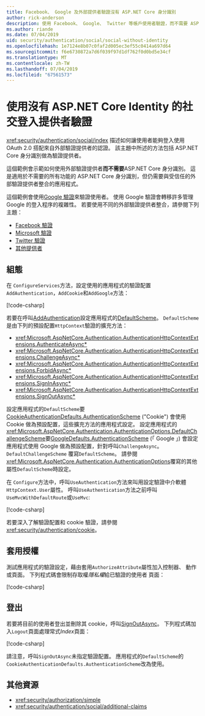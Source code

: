 ```yaml
---
title: Facebook、 Google 及外部提供者驗證沒有 ASP.NET Core 身分識別
author: rick-anderson
description: 使用 Facebook、 Google、 Twitter 等帳戶使用者驗證，而不需要 ASP.NET Core 身分識別的說明。
ms.author: riande
ms.date: 07/04/2019
uid: security/authentication/social/social-without-identity
ms.openlocfilehash: 1e7124e8b07c0faf2d005ec3ef55c0414a697d64
ms.sourcegitcommit: f6e6730872a7d6f039f97d1df762f0d0bd5e34cf
ms.translationtype: MT
ms.contentlocale: zh-TW
ms.lasthandoff: 07/04/2019
ms.locfileid: "67561573"
---
```

# <a name="use-social-sign-in-provider-authentication-without-aspnet-core-identity"></a>使用沒有 ASP.NET Core Identity 的社交登入提供者驗證

<xref:security/authentication/social/index> 描述如何讓使用者能夠登入使用 OAuth 2.0 搭配來自外部驗證提供者的認證。 該主題中所述的方法包括 ASP.NET Core 身分識別做為驗證提供者。

這個範例會示範如何使用外部驗證提供者**而不需要**ASP.NET Core 身分識別。 這是適用於不需要的所有功能的 ASP.NET Core 身分識別，但仍需要與受信任的外部驗證提供者整合的應用程式。

這個範例會使用[Google 驗證](xref:security/authentication/google-logins)來驗證使用者。 使用 Google 驗證會轉移許多管理 Google 的登入程序的複雜性。 若要使用不同的外部驗證提供者整合，請參閱下列主題：

* [Facebook 驗證](xref:security/authentication/facebook-logins)
* [Microsoft 驗證](xref:security/authentication/microsoft-logins)
* [Twitter 驗證](xref:security/authentication/twitter-logins)
* [其他提供者](xref:security/authentication/otherlogins)

## <a name="configuration"></a>組態

在 `ConfigureServices`方法，設定使用的應用程式的驗證配置`AddAuthentication`，`AddCookie`和`AddGoogle`方法：

[!code-csharp[](social-without-identity/sample/Startup.cs?name=snippet1)]

若要在呼叫[AddAuthentication](/dotnet/api/microsoft.extensions.dependencyinjection.authenticationservicecollectionextensions.addauthentication#Microsoft_Extensions_DependencyInjection_AuthenticationServiceCollectionExtensions_AddAuthentication_Microsoft_Extensions_DependencyInjection_IServiceCollection_System_Action_Microsoft_AspNetCore_Authentication_AuthenticationOptions__)設定應用程式的[DefaultScheme](xref:Microsoft.AspNetCore.Authentication.AuthenticationOptions.DefaultScheme)。 `DefaultScheme`是由下列的預設配置`HttpContext`驗證的擴充方法：

* <xref:Microsoft.AspNetCore.Authentication.AuthenticationHttpContextExtensions.AuthenticateAsync*>
* <xref:Microsoft.AspNetCore.Authentication.AuthenticationHttpContextExtensions.ChallengeAsync*>
* <xref:Microsoft.AspNetCore.Authentication.AuthenticationHttpContextExtensions.ForbidAsync*>
* <xref:Microsoft.AspNetCore.Authentication.AuthenticationHttpContextExtensions.SignInAsync*>
* <xref:Microsoft.AspNetCore.Authentication.AuthenticationHttpContextExtensions.SignOutAsync*>

設定應用程式的`DefaultScheme`要[CookieAuthenticationDefaults.AuthenticationScheme](xref:Microsoft.AspNetCore.Authentication.Cookies.CookieAuthenticationDefaults.AuthenticationScheme) ("Cookie") 會使用 Cookie 做為預設配置，這些擴充方法的應用程式設定。 設定應用程式的<xref:Microsoft.AspNetCore.Authentication.AuthenticationOptions.DefaultChallengeScheme>要[GoogleDefaults.AuthenticationScheme](xref:Microsoft.AspNetCore.Authentication.Google.GoogleDefaults.AuthenticationScheme) (「 Google 」) 會設定應用程式使用 Google 做為預設配置，針對呼叫`ChallengeAsync`。 `DefaultChallengeScheme` 覆寫`DefaultScheme`。 請參閱<xref:Microsoft.AspNetCore.Authentication.AuthenticationOptions>覆寫的其他屬性`DefaultScheme`時設定。

在 `Configure`方法中，呼叫`UseAuthentication`方法來叫用設定驗證中介軟體`HttpContext.User`屬性。 呼叫`UseAuthentication`方法之前呼叫`UseMvcWithDefaultRoute`或`UseMvc`:

[!code-csharp[](social-without-identity/sample/Startup.cs?name=snippet2)]

若要深入了解驗證配置和 cookie 驗證，請參閱<xref:security/authentication/cookie>。

## <a name="applying-authorization"></a>套用授權

測試應用程式的驗證設定，藉由套用`AuthorizeAttribute`屬性加入控制器、 動作或頁面。 下列程式碼會限制存取權*隱私權*給已驗證的使用者 頁面：

[!code-csharp[](social-without-identity/sample/Pages/Privacy.cshtml.cs?name=snippet&highlight=1)]

## <a name="sign-out"></a>登出

若要將目前的使用者登出並刪除其 cookie，呼叫[SignOutAsync](/dotnet/api/microsoft.aspnetcore.authentication.authenticationhttpcontextextensions.signoutasync?view=aspnetcore-2.0)。 下列程式碼加入`Logout`頁面處理常式*Index*頁面：

[!code-csharp[](social-without-identity/sample/Pages/Index.cshtml.cs?name=snippet&highlight=7-11)]

請注意，呼叫`SignOutAsync`未指定驗證配置。 應用程式的`DefaultScheme`的`CookieAuthenticationDefaults.AuthenticationScheme`改為使用。

## <a name="additional-resources"></a>其他資源

* <xref:security/authorization/simple>
* <xref:security/authentication/social/additional-claims>
